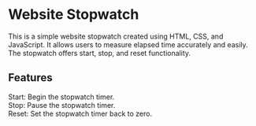 # Website Stopwatch
This is a simple website stopwatch created using HTML, CSS, and JavaScript. It allows users to measure elapsed time accurately and easily. The stopwatch offers start, stop, and reset functionality.
## Features
Start: Begin the stopwatch timer.  
Stop: Pause the stopwatch timer.  
Reset: Set the stopwatch timer back to zero.  
